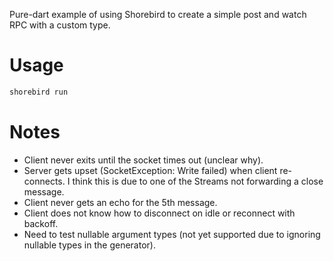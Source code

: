 Pure-dart example of using Shorebird to create a simple post and watch RPC
with a custom type.

# Usage

```bash
shorebird run
```

# Notes
- Client never exits until the socket times out (unclear why).
- Server gets upset (SocketException: Write failed) when client re-connects.
  I think this is due to one of the Streams not forwarding a close message.
- Client never gets an echo for the 5th message.
- Client does not know how to disconnect on idle or reconnect with backoff.
- Need to test nullable argument types (not yet supported due to ignoring
  nullable types in the generator).